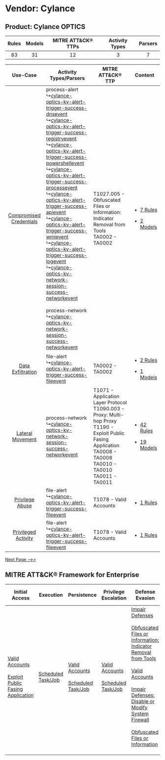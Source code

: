 Vendor: Cylance
===============
Product: Cylance OPTICS
-----------------------
| Rules | Models | MITRE ATT&CK® TTPs | Activity Types | Parsers |
|:-----:|:------:|:------------------:|:--------------:|:-------:|
|  83   |   31   |         12         |       3        |    7    |

|    Use-Case    | Activity Types/Parsers    | MITRE ATT&CK® TTP    | Content    |
|:----:| ---- | ---- | ---- |
| [Compromised Credentials](../../../UseCases/uc_compromised_credentials.md) |  process-alert<br> ↳[cylance-optics-kv-alert-trigger-success-dnsevent](Ps/pC_cylanceopticskvalerttriggersuccessdnsevent.md)<br> ↳[cylance-optics-kv-alert-trigger-success-registryevent](Ps/pC_cylanceopticskvalerttriggersuccessregistryevent.md)<br> ↳[cylance-optics-kv-alert-trigger-success-powershellevent](Ps/pC_cylanceopticskvalerttriggersuccesspowershellevent.md)<br> ↳[cylance-optics-kv-alert-trigger-success-processevent](Ps/pC_cylanceopticskvalerttriggersuccessprocessevent.md)<br> ↳[cylance-optics-kv-alert-trigger-success-apievent](Ps/pC_cylanceopticskvalerttriggersuccessapievent.md)<br> ↳[cylance-optics-kv-alert-trigger-success-wmievent](Ps/pC_cylanceopticskvalerttriggersuccesswmievent.md)<br> ↳[cylance-optics-kv-alert-trigger-success-logevent](Ps/pC_cylanceopticskvalerttriggersuccesslogevent.md)<br> ↳[cylance-optics-kv-network-session-success-networkevent](Ps/pC_cylanceopticskvnetworksessionsuccessnetworkevent.md)<br><br> process-network<br> ↳[cylance-optics-kv-network-session-success-networkevent](Ps/pC_cylanceopticskvnetworksessionsuccessnetworkevent.md)<br> | T1027.005 - Obfuscated Files or Information: Indicator Removal from Tools<br>TA0002 - TA0002<br>    | [<ul><li>7 Rules</li></ul><ul><li>2 Models</li></ul>](RM/r_m_cylance_cylance_optics_Compromised_Credentials.md) |
|       [Data Exfiltration](../../../UseCases/uc_data_exfiltration.md)       |  file-alert<br> ↳[cylance-optics-kv-alert-trigger-success-fileevent](Ps/pC_cylanceopticskvalerttriggersuccessfileevent.md)<br>    | TA0002 - TA0002<br>    | [<ul><li>2 Rules</li></ul><ul><li>1 Models</li></ul>](RM/r_m_cylance_cylance_optics_Data_Exfiltration.md)       |
|        [Lateral Movement](../../../UseCases/uc_lateral_movement.md)        |  process-network<br> ↳[cylance-optics-kv-network-session-success-networkevent](Ps/pC_cylanceopticskvnetworksessionsuccessnetworkevent.md)<br>    | T1071 - Application Layer Protocol<br>T1090.003 - Proxy: Multi-hop Proxy<br>T1190 - Exploit Public Fasing Application<br>TA0008 - TA0008<br>TA0010 - TA0010<br>TA0011 - TA0011<br> | [<ul><li>42 Rules</li></ul><ul><li>19 Models</li></ul>](RM/r_m_cylance_cylance_optics_Lateral_Movement.md)      |
|         [Privilege Abuse](../../../UseCases/uc_privilege_abuse.md)         |  file-alert<br> ↳[cylance-optics-kv-alert-trigger-success-fileevent](Ps/pC_cylanceopticskvalerttriggersuccessfileevent.md)<br>    | T1078 - Valid Accounts<br>    | [<ul><li>1 Rules</li></ul>](RM/r_m_cylance_cylance_optics_Privilege_Abuse.md)    |
|     [Privileged Activity](../../../UseCases/uc_privileged_activity.md)     |  file-alert<br> ↳[cylance-optics-kv-alert-trigger-success-fileevent](Ps/pC_cylanceopticskvalerttriggersuccessfileevent.md)<br>    | T1078 - Valid Accounts<br>    | [<ul><li>1 Rules</li></ul>](RM/r_m_cylance_cylance_optics_Privileged_Activity.md)    |
[Next Page -->>](2_ds_cylance_cylance_optics.md)

MITRE ATT&CK® Framework for Enterprise
--------------------------------------
| Initial Access                                                                                                                                            | Execution                                                               | Persistence                                                                                                                                | Privilege Escalation                                                                                                                       | Defense Evasion                                                                                                                                                                                                                                                                                                                                                                                                                                              | Credential Access | Discovery | Lateral Movement | Collection | Command and Control                                                                                                                                                                                                                                                                                                                                                                                      | Exfiltration | Impact |
| --------------------------------------------------------------------------------------------------------------------------------------------------------- | ----------------------------------------------------------------------- | ------------------------------------------------------------------------------------------------------------------------------------------ | ------------------------------------------------------------------------------------------------------------------------------------------ | ------------------------------------------------------------------------------------------------------------------------------------------------------------------------------------------------------------------------------------------------------------------------------------------------------------------------------------------------------------------------------------------------------------------------------------------------------------ | ----------------- | --------- | ---------------- | ---------- | -------------------------------------------------------------------------------------------------------------------------------------------------------------------------------------------------------------------------------------------------------------------------------------------------------------------------------------------------------------------------------------------------------- | ------------ | ------ |
| [Valid Accounts](https://attack.mitre.org/techniques/T1078)<br><br>[Exploit Public Fasing Application](https://attack.mitre.org/techniques/T1190)<br><br> | [Scheduled Task/Job](https://attack.mitre.org/techniques/T1053)<br><br> | [Valid Accounts](https://attack.mitre.org/techniques/T1078)<br><br>[Scheduled Task/Job](https://attack.mitre.org/techniques/T1053)<br><br> | [Valid Accounts](https://attack.mitre.org/techniques/T1078)<br><br>[Scheduled Task/Job](https://attack.mitre.org/techniques/T1053)<br><br> | [Impair Defenses](https://attack.mitre.org/techniques/T1562)<br><br>[Obfuscated Files or Information: Indicator Removal from Tools](https://attack.mitre.org/techniques/T1027/005)<br><br>[Valid Accounts](https://attack.mitre.org/techniques/T1078)<br><br>[Impair Defenses: Disable or Modify System Firewall](https://attack.mitre.org/techniques/T1562/004)<br><br>[Obfuscated Files or Information](https://attack.mitre.org/techniques/T1027)<br><br> |                   |           |                  |            | [Dynamic Resolution](https://attack.mitre.org/techniques/T1568)<br><br>[Dynamic Resolution: Domain Generation Algorithms](https://attack.mitre.org/techniques/T1568/002)<br><br>[Proxy: Multi-hop Proxy](https://attack.mitre.org/techniques/T1090/003)<br><br>[Application Layer Protocol](https://attack.mitre.org/techniques/T1071)<br><br>[Proxy](https://attack.mitre.org/techniques/T1090)<br><br> |              |        |
